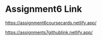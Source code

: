 # Assignment6 Link
https://assignment6coursecards.netlify.app/

https://assignments7githublink.netlify.app/

